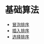 # 基础算法

* [冒泡排序](/ji-chu-suan-fa/mao-pao-pai-xu.md)
* [插入排序](/ji-chu-suan-fa/cha-ru-pai-xu.md)
* [选择排序](/ji-chu-suan-fa/xuan-ze-pai-xu.md)



